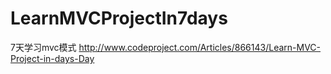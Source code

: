 # LearnMVCProjectIn7days
7天学习mvc模式
http://www.codeproject.com/Articles/866143/Learn-MVC-Project-in-days-Day
